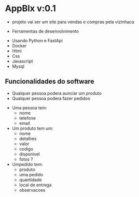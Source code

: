 # AppBlx v:0.1
  - projeto vai ser um site para vendas e compras pela vizinhaca
  * Ferramentas de  desenvolvimento
  - Usando Python e FastApi
  - Docker
  - Html
  - Css
  - Javascript
  - Mysql
## Funcionalidades do software
  - Qualquer pessoa podera aunciar um produto
  - Qualquer pessoa podera fazer pedidos
  * Uma pessoa tem: 
    - nome
    - telefone
    - email
  * Um produto tem um:  
    - nome
    - detalhes
    - valor
    - codigo
    - disponivel
    - fotos ?
  * Umpedido tem: 
    - produto 
    - uma pedido
    - quantidade
    - local de entrega
    - observacoes
